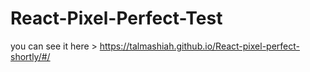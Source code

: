 # React-Pixel-Perfect-Test

you can see it here > https://talmashiah.github.io/React-pixel-perfect-shortly/#/
